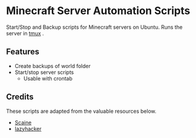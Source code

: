 # Minecraft Server Automation Scripts

Start/Stop and Backup scripts for Minecraft servers on Ubuntu. Runs the server in [tmux](https://github.com/tmux/tmux) .

## Features

* Create backups of world folder
* Start/stop server scripts
  * Usable with crontab

## Credits

These scripts are adapted from the valuable resources below.

* [Scaine](http://www.scaine.net/site/2013/08/backing-up-your-minecraft-server-in-ubuntu%EF%BB%BF%EF%BB%BF/)
* [lazyhacker](https://blog.lazyhacker.com/2015/03/automatically-start-minecraft-server-on.html)
